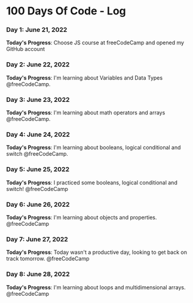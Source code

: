 # 100 Days Of Code - Log

### Day 1: June 21, 2022
**Today's Progress**: Choose JS course at freeCodeCamp and opened my GitHub account

### Day 2: June 22, 2022
**Today's Progress**: I'm learning about Variables and Data Types @freeCodeCamp.

### Day 3: June 23, 2022
**Today's Progress**: I'm learning about math operators and arrays @freeCodeCamp.

### Day 4: June 24, 2022
**Today's Progress**: I'm learning about booleans, logical conditional and switch @freeCodeCamp.

### Day 5: June 25, 2022
**Today's Progress**: I practiced some booleans, logical conditional and switch!
@freeCodeCamp

### Day 6: June 26, 2022
**Today's Progress**: I'm learning about objects and properties.
@freeCodeCamp

### Day 7: June 27, 2022
**Today's Progress**: Today wasn't a productive day, looking to get back on track tomorrow.
@freeCodeCamp

### Day 8: June 28, 2022
**Today's Progress**: I'm learning about loops and multidimensional arrays.
@freeCodeCamp
